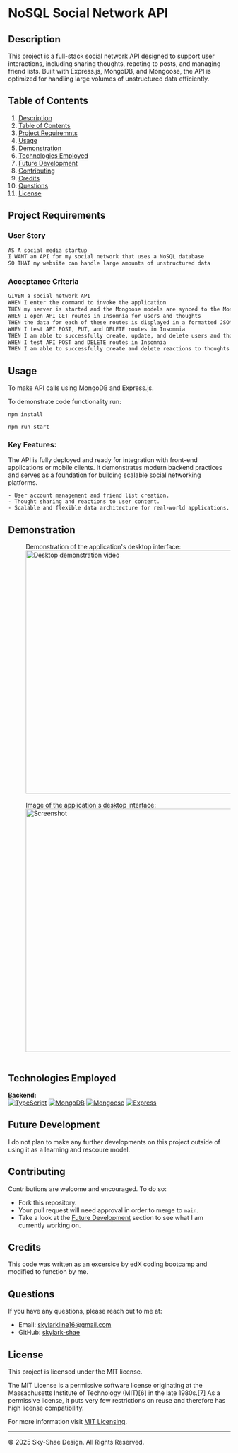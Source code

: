 # NoSQL Social Network API

## Description
This project is a full-stack social network API designed to support user interactions, including sharing thoughts, reacting to posts, and managing friend lists. Built with Express.js, MongoDB, and Mongoose, the API is optimized for handling large volumes of unstructured data efficiently.

## Table of Contents
1. [Description](#description)
2. [Table of Contents](#table-of-contents)
3. [Project Requiremnts](#project-requirements)
4. [Usage](#usage)
5. [Demonstration](#demonstration)
6. [Technologies Employed](#technologies-employed)
7. [Future Development](#future-development)
8. [Contributing](#contributing)
9. [Credits](#credits)
10. [Questions](#questions)
11. [License](#license)

## Project Requirements
### User Story

```md
AS A social media startup
I WANT an API for my social network that uses a NoSQL database
SO THAT my website can handle large amounts of unstructured data
```

### Acceptance Criteria

```md
GIVEN a social network API
WHEN I enter the command to invoke the application
THEN my server is started and the Mongoose models are synced to the MongoDB database
WHEN I open API GET routes in Insomnia for users and thoughts
THEN the data for each of these routes is displayed in a formatted JSON
WHEN I test API POST, PUT, and DELETE routes in Insomnia
THEN I am able to successfully create, update, and delete users and thoughts in my database
WHEN I test API POST and DELETE routes in Insomnia
THEN I am able to successfully create and delete reactions to thoughts and add and remove friends to a user’s friend list
```

## Usage
To make API calls using MongoDB and Express.js.

<!-- 
Please use Insomnia API collection found here for API calls:
[socialnetworkAPIs.json](https://github.com/user-attachments/files/18152714/socialnetworkAPIs.json) -->

To demonstrate code functionality run:
````
npm install
````
````
npm run start
````

### Key Features:
The API is fully deployed and ready for integration with front-end applications or mobile clients. It demonstrates modern backend practices and serves as a foundation for building scalable social networking platforms.

    - User account management and friend list creation.
    - Thought sharing and reactions to user content.
    - Scalable and flexible data architecture for real-world applications.

## Demonstration
<div style="margin-left: 40px;">
  Demonstration of the application's desktop interface:<br/>
  <img src="GIF_kanban.gif" alt="Desktop demonstration video" width="550"/>
</div>
<br/>

<div style="margin-left: 40px;">
  Image of the application's desktop interface:<br/>
  <img src="Screenshot_kanban.png" alt="Screenshot" width="550"/>
</div>
<br/>

## Technologies Employed
**Backend:**  
    [![TypeScript](https://img.shields.io/badge/-TypeScript-3178C6?logo=typescript&logoColor=white)](https://www.typescriptlang.org/)
    [![MongoDB](https://img.shields.io/badge/-MongoDB-47A248?logo=mongodb&logoColor=white)](https://www.mongodb.com/)
    [![Mongoose](https://img.shields.io/badge/-Mongoose-880000?logo=mongoose&logoColor=white)](https://mongoosejs.com/)
    [![Express](https://img.shields.io/badge/-Express-000000?logo=express&logoColor=white)](https://expressjs.com/)


## Future Development
I do not plan to make any further developments on this project outside of using it as a learning and rescoure model.

## Contributing
Contributions are welcome and encouraged. To do so:
- Fork this repository. 
- Your pull request will need approval in order to merge to ```main```.
- Take a look at the [Future Development](#future-development) section to see what I am currently working on.

## Credits
This code was written as an excersice by edX coding bootcamp and modified to function by me.

## Questions
If you have any questions, please reach out to me at:
- Email: [skylarkline16@gmail.com](mailto:skylarkline16@gmail.com)
- GitHub: [skylark-shae](https://github.com/skylark-shae)

## License

This project is licensed under the MIT license.

The MIT License is a permissive software license originating at the Massachusetts Institute of Technology (MIT)[6] in the late 1980s.[7] As a permissive license, it puts very few restrictions on reuse and therefore has high license compatibility.

For more information visit [MIT Licensing](https://choosealicense.com/licenses/mit/).

- - -
© 2025 Sky-Shae Design. All Rights Reserved.
